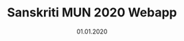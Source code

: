 ---
title: Sanskriti MUN 2020 Webapp
type: Webapp
date: 01.01.2020
time: January 2020
description: I developed the webapp for Sanskriti Model UN Conference of 2020. This, in no way is a favourite project, I just want to use this platform to express my heartfelt 🖕 towards SMUN ❤️.
links: [{text: "Github Repo", url: "https://github.com/KrishGoel/sanskritiMUN"}]
image: /images/projects/smun.webp
displayOnIndex: True
---